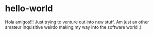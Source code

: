 # hello-world
Hola amigos!!!
Just trying to venture out into new stuff.
Am just an other amateur inquisitive  weirdo making my way into the software world ;)
